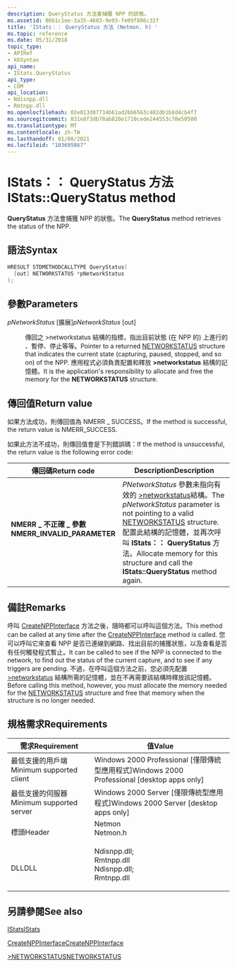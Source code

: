```yaml
---
description: QueryStatus 方法會捕獲 NPP 的狀態。
ms.assetid: 86b1c1ee-3a35-4603-9e93-fe09f886c32f
title: 'IStats：： QueryStatus 方法 (Netmon. h) '
ms.topic: reference
ms.date: 05/31/2018
topic_type:
- APIRef
- kbSyntax
api_name:
- IStats.QueryStatus
api_type:
- COM
api_location:
- Ndisnpp.dll
- Rmtnpp.dll
ms.openlocfilehash: 02e013d87734b61ad26b6563c402db1b8d4cb4f7
ms.sourcegitcommit: 831e8f3db78ab820e1710cede244553c70e50500
ms.translationtype: MT
ms.contentlocale: zh-TW
ms.lasthandoff: 01/08/2021
ms.locfileid: "103695867"
---
```

# <a name="istatsquerystatus-method"></a><span data-ttu-id="5aa69-103">IStats：： QueryStatus 方法</span><span class="sxs-lookup"><span data-stu-id="5aa69-103">IStats::QueryStatus method</span></span>

<span data-ttu-id="5aa69-104">**QueryStatus** 方法會捕獲 NPP 的狀態。</span><span class="sxs-lookup"><span data-stu-id="5aa69-104">The **QueryStatus** method retrieves the status of the NPP.</span></span>

## <a name="syntax"></a><span data-ttu-id="5aa69-105">語法</span><span class="sxs-lookup"><span data-stu-id="5aa69-105">Syntax</span></span>


```C++
HRESULT STDMETHODCALLTYPE QueryStatus(
  [out] NETWORKSTATUS *pNetworkStatus
);
```



## <a name="parameters"></a><span data-ttu-id="5aa69-106">參數</span><span class="sxs-lookup"><span data-stu-id="5aa69-106">Parameters</span></span>

<dl> <dt>

<span data-ttu-id="5aa69-107">*pNetworkStatus* \[擴展\]</span><span class="sxs-lookup"><span data-stu-id="5aa69-107">*pNetworkStatus* \[out\]</span></span>
</dt> <dd>

<span data-ttu-id="5aa69-108">傳回之 >networkstatus 結構的指標，指出目前狀態 (在 NPP 的) 上進行的[](networkstatus.md) 、暫停、停止等等。</span><span class="sxs-lookup"><span data-stu-id="5aa69-108">Pointer to a returned [NETWORKSTATUS](networkstatus.md) structure that indicates the current state (capturing, paused, stopped, and so on) of the NPP.</span></span> <span data-ttu-id="5aa69-109">應用程式必須負責配置和釋放 **>networkstatus** 結構的記憶體。</span><span class="sxs-lookup"><span data-stu-id="5aa69-109">It is the application's responsibility to allocate and free the memory for the **NETWORKSTATUS** structure.</span></span>

</dd> </dl>

## <a name="return-value"></a><span data-ttu-id="5aa69-110">傳回值</span><span class="sxs-lookup"><span data-stu-id="5aa69-110">Return value</span></span>

<span data-ttu-id="5aa69-111">如果方法成功，則傳回值為 NMERR \_ SUCCESS。</span><span class="sxs-lookup"><span data-stu-id="5aa69-111">If the method is successful, the return value is NMERR\_SUCCESS.</span></span>

<span data-ttu-id="5aa69-112">如果此方法不成功，則傳回值會是下列錯誤碼：</span><span class="sxs-lookup"><span data-stu-id="5aa69-112">If the method is unsuccessful, the return value is the following error code:</span></span>



| <span data-ttu-id="5aa69-113">傳回碼</span><span class="sxs-lookup"><span data-stu-id="5aa69-113">Return code</span></span>                                                                                              | <span data-ttu-id="5aa69-114">Description</span><span class="sxs-lookup"><span data-stu-id="5aa69-114">Description</span></span>                                                                                                                                                                                              |
|----------------------------------------------------------------------------------------------------------|----------------------------------------------------------------------------------------------------------------------------------------------------------------------------------------------------------|
| <dl> <span data-ttu-id="5aa69-115"><dt>**NMERR \_ 不正確 \_ 參數**</dt></span><span class="sxs-lookup"><span data-stu-id="5aa69-115"><dt>**NMERR\_INVALID\_PARAMETER**</dt></span></span> </dl> | <span data-ttu-id="5aa69-116">*PNetworkStatus* 參數未指向有效的 [>networkstatus](networkstatus.md)結構。</span><span class="sxs-lookup"><span data-stu-id="5aa69-116">The *pNetworkStatus* parameter is not pointing to a valid [NETWORKSTATUS](networkstatus.md) structure.</span></span> <span data-ttu-id="5aa69-117">配置此結構的記憶體，並再次呼叫 **IStats：： QueryStatus** 方法。</span><span class="sxs-lookup"><span data-stu-id="5aa69-117">Allocate memory for this structure and call the **IStats::QueryStatus** method again.</span></span><br/> |



 

## <a name="remarks"></a><span data-ttu-id="5aa69-118">備註</span><span class="sxs-lookup"><span data-stu-id="5aa69-118">Remarks</span></span>

<span data-ttu-id="5aa69-119">呼叫 [CreateNPPInterface](createnppinterface.md) 方法之後，隨時都可以呼叫這個方法。</span><span class="sxs-lookup"><span data-stu-id="5aa69-119">This method can be called at any time after the [CreateNPPInterface](createnppinterface.md) method is called.</span></span> <span data-ttu-id="5aa69-120">您可以呼叫它來查看 NPP 是否已連線到網路、找出目前的捕獲狀態，以及查看是否有任何觸發程式暫止。</span><span class="sxs-lookup"><span data-stu-id="5aa69-120">It can be called to see if the NPP is connected to the network, to find out the status of the current capture, and to see if any triggers are pending.</span></span> <span data-ttu-id="5aa69-121">不過，在呼叫這個方法之前，您必須先配置 [>networkstatus](networkstatus.md) 結構所需的記憶體，並在不再需要該結構時釋放該記憶體。</span><span class="sxs-lookup"><span data-stu-id="5aa69-121">Before calling this method, however, you must allocate the memory needed for the [NETWORKSTATUS](networkstatus.md) structure and free that memory when the structure is no longer needed.</span></span>

## <a name="requirements"></a><span data-ttu-id="5aa69-122">規格需求</span><span class="sxs-lookup"><span data-stu-id="5aa69-122">Requirements</span></span>



| <span data-ttu-id="5aa69-123">需求</span><span class="sxs-lookup"><span data-stu-id="5aa69-123">Requirement</span></span> | <span data-ttu-id="5aa69-124">值</span><span class="sxs-lookup"><span data-stu-id="5aa69-124">Value</span></span> |
|-------------------------------------|----------------------------------------------------------------------------------------------------------------------------------------------------------|
| <span data-ttu-id="5aa69-125">最低支援的用戶端</span><span class="sxs-lookup"><span data-stu-id="5aa69-125">Minimum supported client</span></span><br/> | <span data-ttu-id="5aa69-126">Windows 2000 Professional \[僅限傳統型應用程式\]</span><span class="sxs-lookup"><span data-stu-id="5aa69-126">Windows 2000 Professional \[desktop apps only\]</span></span><br/>                                                                                               |
| <span data-ttu-id="5aa69-127">最低支援的伺服器</span><span class="sxs-lookup"><span data-stu-id="5aa69-127">Minimum supported server</span></span><br/> | <span data-ttu-id="5aa69-128">Windows 2000 Server \[僅限傳統型應用程式\]</span><span class="sxs-lookup"><span data-stu-id="5aa69-128">Windows 2000 Server \[desktop apps only\]</span></span><br/>                                                                                                     |
| <span data-ttu-id="5aa69-129">標頭</span><span class="sxs-lookup"><span data-stu-id="5aa69-129">Header</span></span><br/>                   | <dl> <span data-ttu-id="5aa69-130"><dt>Netmon</dt></span><span class="sxs-lookup"><span data-stu-id="5aa69-130"><dt>Netmon.h</dt></span></span> </dl>                                                                      |
| <span data-ttu-id="5aa69-131">DLL</span><span class="sxs-lookup"><span data-stu-id="5aa69-131">DLL</span></span><br/>                      | <dl> <span data-ttu-id="5aa69-132"><dt>Ndisnpp.dll;</dt><dt>Rmtnpp.dll</dt></span><span class="sxs-lookup"><span data-stu-id="5aa69-132"><dt>Ndisnpp.dll; </dt> <dt>Rmtnpp.dll</dt></span></span> </dl> |



## <a name="see-also"></a><span data-ttu-id="5aa69-133">另請參閱</span><span class="sxs-lookup"><span data-stu-id="5aa69-133">See also</span></span>

<dl> <dt>

[<span data-ttu-id="5aa69-134">IStats</span><span class="sxs-lookup"><span data-stu-id="5aa69-134">IStats</span></span>](istats.md)
</dt> <dt>

[<span data-ttu-id="5aa69-135">CreateNPPInterface</span><span class="sxs-lookup"><span data-stu-id="5aa69-135">CreateNPPInterface</span></span>](createnppinterface.md)
</dt> <dt>

[<span data-ttu-id="5aa69-136">>NETWORKSTATUS</span><span class="sxs-lookup"><span data-stu-id="5aa69-136">NETWORKSTATUS</span></span>](networkstatus.md)
</dt> </dl>

 

 




